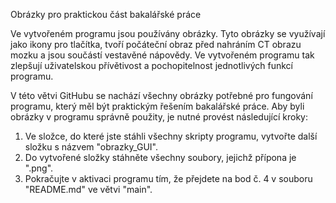 Obrázky pro praktickou část bakalářské práce

Ve vytvořeném programu jsou používány obrázky. Tyto obrázky se využívají jako ikony pro tlačítka, tvoří počáteční obraz před nahráním CT obrazu mozku a jsou součástí vestavěné nápovědy. Ve vytvořeném programu tak zlepšují uživatelskou přívětivost a pochopitelnost jednotlivých funkcí programu.

V této větvi GitHubu se nachází všechny obrázky potřebné pro fungování programu, který měl být praktickým řešením bakalářské práce. Aby byli obrázky v programu správně použity, je nutné provést následující kroky:
1. Ve složce, do které jste stáhli všechny skripty programu, vytvořte další složku s názvem "obrazky_GUI".
2. Do vytvořené složky stáhněte všechny soubory, jejichž přípona je ".png".
3. Pokračujte v aktivaci programu tím, že přejdete na bod č. 4 v souboru "README.md" ve větvi "main".
